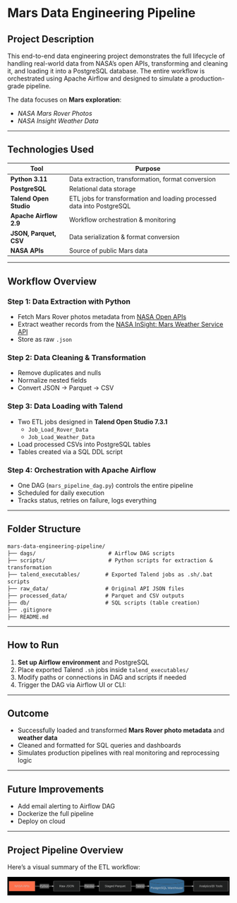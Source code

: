 # Mars Data Engineering Pipeline

## Project Description

This end-to-end data engineering project demonstrates the full lifecycle of handling real-world data from NASA’s open APIs, transforming and cleaning it, and loading it into a PostgreSQL database. The entire workflow is orchestrated using Apache Airflow and designed to simulate a production-grade pipeline.

The data focuses on **Mars exploration**:
- *NASA Mars Rover Photos*
- *NASA Insight Weather Data*

---

## Technologies Used

| Tool            | Purpose                                 |
|------------------|-------------------------------------------|
| **Python 3.11**       | Data extraction, transformation, format conversion |
| **PostgreSQL**        | Relational data storage                |
| **Talend Open Studio** | ETL jobs for transformation and loading processed data into PostgreSQL |
| **Apache Airflow 2.9**| Workflow orchestration & monitoring    |
| **JSON, Parquet, CSV**| Data serialization & format conversion |
| **NASA APIs**         | Source of public Mars data             |

---

## Workflow Overview

### Step 1: Data Extraction with Python
- Fetch Mars Rover photos metadata from [NASA Open APIs](https://api.nasa.gov/)
- Extract weather records from the [NASA InSight: Mars Weather Service API](https://api.nasa.gov/assets/insight/InSight%20Weather%20API%20Documentation.pdf)
- Store as raw `.json`

### Step 2: Data Cleaning & Transformation
- Remove duplicates and nulls
- Normalize nested fields
- Convert JSON → Parquet → CSV

### Step 3: Data Loading with Talend
- Two ETL jobs designed in **Talend Open Studio 7.3.1**
    - `Job_Load_Rover_Data`
    - `Job_Load_Weather_Data`
- Load processed CSVs into PostgreSQL tables
- Tables created via a SQL DDL script

### Step 4: Orchestration with Apache Airflow
- One DAG (`mars_pipeline_dag.py`) controls the entire pipeline
- Scheduled for daily execution
- Tracks status, retries on failure, logs everything

---

## Folder Structure

```
mars-data-engineering-pipeline/
├── dags/                       # Airflow DAG scripts
├── scripts/                    # Python scripts for extraction & transformation
├── talend_executables/        # Exported Talend jobs as .sh/.bat scripts
├── raw_data/                  # Original API JSON files
├── processed_data/            # Parquet and CSV outputs
├── db/                        # SQL scripts (table creation)
├── .gitignore
├── README.md
```

---

## How to Run

1. **Set up Airflow environment** and PostgreSQL
2. Place exported Talend `.sh` jobs inside `talend_executables/`
3. Modify paths or connections in DAG and scripts if needed
4. Trigger the DAG via Airflow UI or CLI:
---

## Outcome

- Successfully loaded and transformed **Mars Rover photo metadata** and **weather data**
- Cleaned and formatted for SQL queries and dashboards
- Simulates production pipelines with real monitoring and reprocessing logic

---

## Future Improvements

- Add email alerting to Airflow DAG
- Dockerize the full pipeline
- Deploy on cloud

---
## Project Pipeline Overview

Here’s a visual summary of the ETL workflow:

![ETL Pipeline](pipeline_diagram.png)


